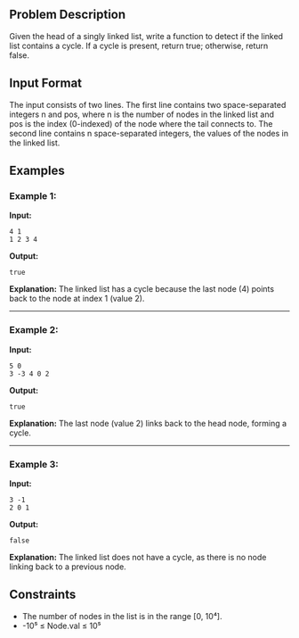 ## Problem Description

Given the head of a singly linked list, write a function to detect if the linked list contains a cycle. If a cycle is present, return true; otherwise, return false.

## Input Format

The input consists of two lines. The first line contains two space-separated integers n and pos, where n is the number of nodes in the linked list and pos is the index (0-indexed) of the node where the tail connects to. The second line contains n space-separated integers, the values of the nodes in the linked list.

## Examples

### Example 1:

**Input:**
```
4 1
1 2 3 4
```

**Output:**
```
true
```

**Explanation:**
The linked list has a cycle because the last node (4) points back to the node at index 1 (value 2).

---

### Example 2:

**Input:**
```
5 0
3 -3 4 0 2
```

**Output:**
```
true
```

**Explanation:**
The last node (value 2) links back to the head node, forming a cycle.

---

### Example 3:

**Input:**
```
3 -1
2 0 1
```

**Output:**
```
false
```

**Explanation:**
The linked list does not have a cycle, as there is no node linking back to a previous node.

## Constraints

- The number of nodes in the list is in the range [0, 10⁴].
- -10⁵ ≤ Node.val ≤ 10⁵